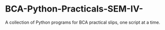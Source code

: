 # BCA-Python-Practicals-SEM-IV-
A collection of Python programs for BCA practical slips, one script at a time.

